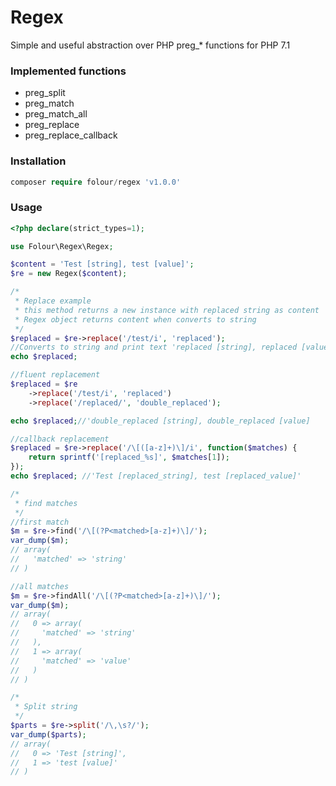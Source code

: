 # Regex
Simple and useful abstraction over PHP preg_* functions for PHP 7.1

### Implemented functions
 - preg_split
 - preg_match
 - preg_match_all
 - preg_replace
 - preg_replace_callback

### Installation
```php
composer require folour/regex 'v1.0.0'
```

### Usage
```php
<?php declare(strict_types=1);

use Folour\Regex\Regex;

$content = 'Test [string], test [value]';
$re = new Regex($content);

/*
 * Replace example
 * this method returns a new instance with replaced string as content
 * Regex object returns content when converts to string
 */
$replaced = $re->replace('/test/i', 'replaced');
//Converts to string and print text 'replaced [string], replaced [value]'
echo $replaced;

//fluent replacement
$replaced = $re
    ->replace('/test/i', 'replaced')
    ->replace('/replaced/', 'double_replaced');

echo $replaced;//'double_replaced [string], double_replaced [value]

//callback replacement
$replaced = $re->replace('/\[([a-z]+)\]/i', function($matches) {
    return sprintf('[replaced_%s]', $matches[1]);
});
echo $replaced; //'Test [replaced_string], test [replaced_value]'

/*
 * find matches
 */
//first match
$m = $re->find('/\[(?P<matched>[a-z]+)\]/');
var_dump($m);
// array(
//   'matched' => 'string'
// )

//all matches
$m = $re->findAll('/\[(?P<matched>[a-z]+)\]/');
var_dump($m);
// array(
//   0 => array(
//     'matched' => 'string'
//   ),
//   1 => array(
//     'matched' => 'value'
//   )
// )

/*
 * Split string
 */
$parts = $re->split('/\,\s?/');
var_dump($parts);
// array(
//   0 => 'Test [string]',
//   1 => 'test [value]'
// )
```